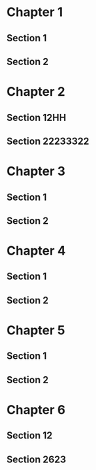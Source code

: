 # Chapter 1

## Section 1

## Section 2

# Chapter 2

## Section 12HH

## Section 22233322

# Chapter 3

## Section 1

## Section 2

# Chapter 4

## Section 1

## Section 2

# Chapter 5

## Section 1

## Section 2

# Chapter 6

## Section 12

## Section 2623
